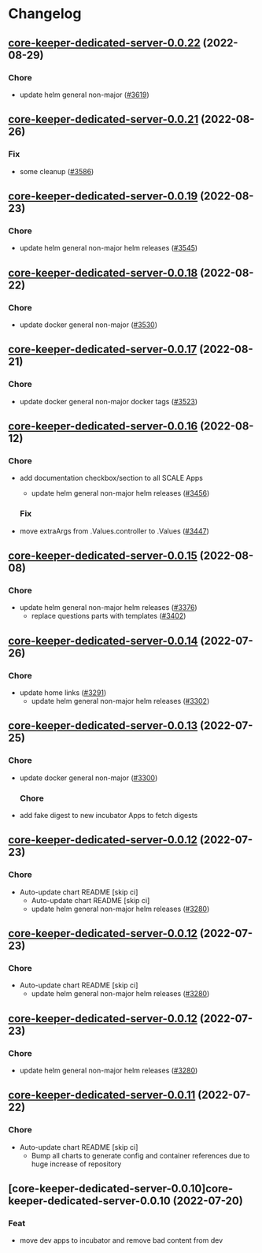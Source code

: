 # Changelog



## [core-keeper-dedicated-server-0.0.22](https://github.com/truecharts/charts/compare/core-keeper-dedicated-server-0.0.21...core-keeper-dedicated-server-0.0.22) (2022-08-29)

### Chore

- update helm general non-major ([#3619](https://github.com/truecharts/charts/issues/3619))




## [core-keeper-dedicated-server-0.0.21](https://github.com/truecharts/charts/compare/core-keeper-dedicated-server-0.0.19...core-keeper-dedicated-server-0.0.21) (2022-08-26)

### Fix

- some cleanup ([#3586](https://github.com/truecharts/charts/issues/3586))




## [core-keeper-dedicated-server-0.0.19](https://github.com/truecharts/charts/compare/core-keeper-dedicated-server-0.0.18...core-keeper-dedicated-server-0.0.19) (2022-08-23)

### Chore

- update helm general non-major helm releases ([#3545](https://github.com/truecharts/charts/issues/3545))




## [core-keeper-dedicated-server-0.0.18](https://github.com/truecharts/charts/compare/core-keeper-dedicated-server-0.0.17...core-keeper-dedicated-server-0.0.18) (2022-08-22)

### Chore

- update docker general non-major ([#3530](https://github.com/truecharts/charts/issues/3530))




## [core-keeper-dedicated-server-0.0.17](https://github.com/truecharts/charts/compare/core-keeper-dedicated-server-0.0.16...core-keeper-dedicated-server-0.0.17) (2022-08-21)

### Chore

- update docker general non-major docker tags ([#3523](https://github.com/truecharts/charts/issues/3523))




## [core-keeper-dedicated-server-0.0.16](https://github.com/truecharts/charts/compare/core-keeper-dedicated-server-0.0.15...core-keeper-dedicated-server-0.0.16) (2022-08-12)

### Chore

- add documentation checkbox/section to all SCALE Apps
  - update helm general non-major helm releases ([#3456](https://github.com/truecharts/charts/issues/3456))

  ### Fix

- move extraArgs from .Values.controller to .Values ([#3447](https://github.com/truecharts/charts/issues/3447))




## [core-keeper-dedicated-server-0.0.15](https://github.com/truecharts/charts/compare/core-keeper-dedicated-server-0.0.14...core-keeper-dedicated-server-0.0.15) (2022-08-08)

### Chore

- update helm general non-major helm releases ([#3376](https://github.com/truecharts/charts/issues/3376))
  - replace questions parts with templates ([#3402](https://github.com/truecharts/charts/issues/3402))




## [core-keeper-dedicated-server-0.0.14](https://github.com/truecharts/apps/compare/core-keeper-dedicated-server-0.0.13...core-keeper-dedicated-server-0.0.14) (2022-07-26)

### Chore

- update home links ([#3291](https://github.com/truecharts/apps/issues/3291))
  - update helm general non-major helm releases ([#3302](https://github.com/truecharts/apps/issues/3302))




## [core-keeper-dedicated-server-0.0.13](https://github.com/truecharts/apps/compare/core-keeper-dedicated-server-0.0.12...core-keeper-dedicated-server-0.0.13) (2022-07-25)

### Chore

- update docker general non-major ([#3300](https://github.com/truecharts/apps/issues/3300))

  ### Chore

- add fake digest to new incubator Apps to fetch digests




## [core-keeper-dedicated-server-0.0.12](https://github.com/truecharts/apps/compare/core-keeper-dedicated-server-0.0.11...core-keeper-dedicated-server-0.0.12) (2022-07-23)

### Chore

- Auto-update chart README [skip ci]
  - Auto-update chart README [skip ci]
  - update helm general non-major helm releases ([#3280](https://github.com/truecharts/apps/issues/3280))




## [core-keeper-dedicated-server-0.0.12](https://github.com/truecharts/apps/compare/core-keeper-dedicated-server-0.0.11...core-keeper-dedicated-server-0.0.12) (2022-07-23)

### Chore

- Auto-update chart README [skip ci]
  - update helm general non-major helm releases ([#3280](https://github.com/truecharts/apps/issues/3280))




## [core-keeper-dedicated-server-0.0.12](https://github.com/truecharts/apps/compare/core-keeper-dedicated-server-0.0.11...core-keeper-dedicated-server-0.0.12) (2022-07-23)

### Chore

- update helm general non-major helm releases ([#3280](https://github.com/truecharts/apps/issues/3280))




## [core-keeper-dedicated-server-0.0.11](https://github.com/truecharts/apps/compare/core-keeper-dedicated-server-0.0.10...core-keeper-dedicated-server-0.0.11) (2022-07-22)

### Chore

- Auto-update chart README [skip ci]
  - Bump all charts to generate config and container references due to huge increase of repository



## [core-keeper-dedicated-server-0.0.10]core-keeper-dedicated-server-0.0.10 (2022-07-20)

### Feat

- move dev apps to incubator and remove bad content from dev
